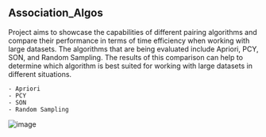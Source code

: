 ## Association_Algos 

Project aims to showcase the capabilities of different pairing algorithms and compare their performance in terms of time efficiency when working with large datasets. The algorithms that are being evaluated include Apriori, PCY, SON, and Random Sampling. The results of this comparison can help to determine which algorithm is best suited for working with large datasets in different situations.

```
- Apriori
- PCY
- SON 
- Random Sampling
```
![image](https://user-images.githubusercontent.com/78048789/207024109-d92b12f8-2d43-416b-b6ee-7988149bb215.png)

